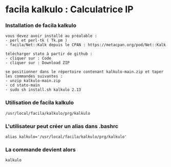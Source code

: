 # facila kalkulo : Calculatrice IP
### Installation de facila kalkulo
```
vous devez avoir installé au préalable :
- perl et perl-tk ( Tk.pm )
- facila/Net::Kalk depuis le CPAN : https://metacpan.org/pod/Net::Kalk

télécharger stato à partir de github :
- cliquer sur : Code
- cliquer sur : Download ZIP

se positionner dans le répertoire contenant kalkulo-main.zip et taper les commandes suivantes :
- unzip kalkulo-main.zip
- cd stato-main
- sudo sh install.sh kalkulo 2.13
```
### Utilisation de facila kalkulo
```
/usr/local/facila/kalkulo/prg/kalkulo
```
### L'utilisateur peut créer un alias dans .bashrc
```
alias kalkulo='/usr/local/facila/kalkulo/prg/kalkulo'
```
### La commande devient alors
```
kalkulo
```
